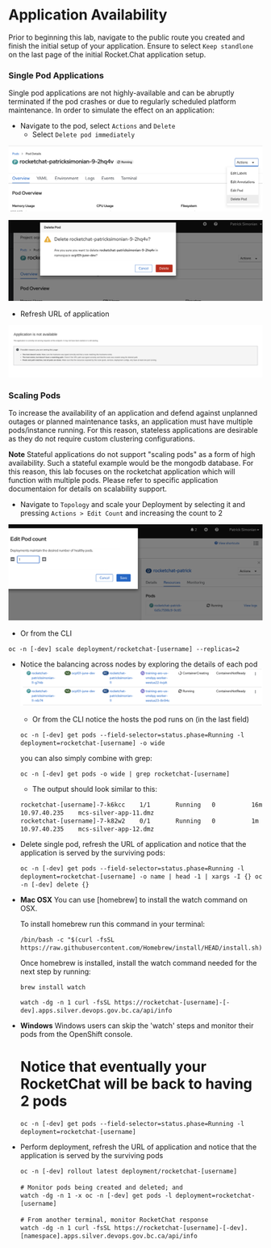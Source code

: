 # Application Availability
Prior to beginning this lab, navigate to the public route you created and finish the initial setup of your application. 
Ensure to select `Keep standlone` on the last page of the initial Rocket.Chat application setup. 

### Single Pod Applications
Single pod applications are not highly-available and can be abruptly terminated if the pod crashes or due to regularly 
scheduled platform maintenance. In order to simulate the effect on an application: 

- Navigate to the pod, select `Actions` and `Delete`
    - Select `Delete pod immediately`

![](./images/04_app_availability_01.png)

![](./images/04_app_availability_02.png)

- Refresh URL of application

![](./images/04_app_availability_03.png)


### Scaling Pods
To increase the availability of an application and defend against unplanned outages or planned maintenance tasks, an 
application must have multiple pods/instance running. For this reason, stateless applications are desirable as they 
do not require custom clustering configurations. 

**Note** Stateful applications do not support "scaling pods" as a form of high availability. Such a stateful example 
would be the mongodb database. For this reason, this lab focuses on the rocketchat application which will function 
with multiple pods. Please refer to specific application documentaion for details on scalability support. 

- Navigate to `Topology` and scale your Deployment by selecting it and pressing `Actions > Edit Count` and increasing the count to 2



![](./images/04_app_availability_05.png)

- Or from the CLI

```oc:cli
oc -n [-dev] scale deployment/rocketchat-[username] --replicas=2
```
- Notice the balancing across nodes by exploring the details of each pod
![](./images/04_app_availability_06.png)

  - Or from the CLI notice the hosts the pod runs on (in the last field)

  ```oc:cli
  oc -n [-dev] get pods --field-selector=status.phase=Running -l deployment=rocketchat-[username] -o wide
  ```
  you can also simply combine with grep:
  ```
  oc -n [-dev] get pods -o wide | grep rocketchat-[username]
  ```
  - The output should look similar to this:
  ```
  rocketchat-[username]-7-k6kcc    1/1       Running   0          16m       10.97.40.235    mcs-silver-app-11.dmz
  rocketchat-[username]-7-k82w2    0/1       Running   0          1m        10.97.40.235    mcs-silver-app-12.dmz
  ```

- Delete single pod, refresh the URL of application and notice that the application is served by the surviving pods:
  ```oc:cli
  oc -n [-dev] get pods --field-selector=status.phase=Running -l deployment=rocketchat-[username] -o name | head -1 | xargs -I {} oc -n [-dev] delete {}
  ```
- **Mac OSX**
  You can use [homebrew] to install the watch command on OSX. 

  To install homebrew run this command in your terminal: 
  ```oc:cli
  /bin/bash -c "$(curl -fsSL https://raw.githubusercontent.com/Homebrew/install/HEAD/install.sh)"
  ```
  Once homebrew is installed, install the watch command needed for the next step by running:
  ```oc:cli
  brew install watch
  ```
   
  ```oc:cli
  watch -dg -n 1 curl -fsSL https://rocketchat-[username]-[-dev].apps.silver.devops.gov.bc.ca/api/info
  ```
- **Windows**
  Windows users can skip the 'watch' steps and monitor their pods from the OpenShift console. 

  # Notice that eventually your RocketChat will be back to having 2 pods
  ```oc:cli
  oc -n [-dev] get pods --field-selector=status.phase=Running -l deployment=rocketchat-[username]
  ```
  
- Perform deployment, refresh the URL of application and notice that the application is served by the surviving pods
  ```oc:cli
  oc -n [-dev] rollout latest deployment/rocketchat-[username]
  
  # Monitor pods being created and deleted; and
  watch -dg -n 1 -x oc -n [-dev] get pods -l deployment=rocketchat-[username]

  # From another terminal, monitor RocketChat response
  watch -dg -n 1 curl -fsSL https://rocketchat-[username]-[-dev].[namespace].apps.silver.devops.gov.bc.ca/api/info

  ```
